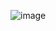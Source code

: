 ![image](https://github.com/lgswin/ReactProject/assets/83533586/26815a72-2a96-433a-a302-16c631a7fcf9)
